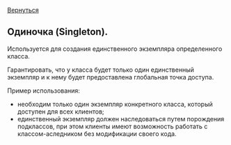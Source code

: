 [Bернуться](https://github.com/AlexLeXX444/JAVA-patterns)

## Одиночка (Singleton).

Используется для создания единственного экземпляра определенного класса.

Гарантировать, что у класса будет только один единственный экземпляр и к нему будет предоставлена глобальная точка доступа.

Пример использования:

- необходим только один экземпляр конкретного класса, который доступен для всех клиентов;
- единственный экземпляр должен наследоваться путем порождения подклассов, при этом клиенты имеют возможность работать с классом-аследником без модификации своего кода.